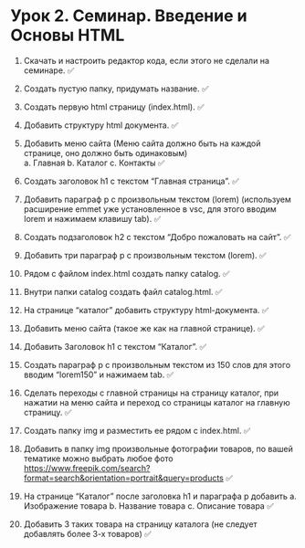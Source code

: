 # Урок 2. Семинар. Введение и Основы HTML

1. Скачать и настроить редактор кода, если этого не сделали на семинаре. ✅
2. Создать пустую папку, придумать название. ✅
3. Создать первую html страницу (index.html). ✅
4. Добавить структуру html документа. ✅
5. Добавить меню сайта (Меню сайта должно быть на каждой странице, оно должно быть одинаковым)<br>a. Главная b. Каталог c. Контакты ✅

6. Создать заголовок h1 с текстом “Главная страница”. ✅
7. Добавить параграф p с произвольным текстом (lorem) (используем расширение emmet уже установленное в vsc, для этого вводим lorem и нажимаем клавишу tab). ✅
8. Создать подзаголовок h2 с текстом “Добро пожаловать на сайт”. ✅
9. Добавить три параграф p с произвольным текстом (lorem). ✅
10. Рядом с файлом index.html создать папку catalog. ✅
11. Внутри папки catalog создать файл catalog.html. ✅
12. На странице “каталог” добавить структуру html-документа. ✅
13. Добавить меню сайта (такое же как на главной странице). ✅
14. Добавить Заголовок h1 с текстом “Каталог”. ✅
15. Создать параграф p с произвольным текстом из 150 слов для этого вводим “lorem150” и нажимаем tab. ✅
16. Сделать переходы с главной страницы на страницу каталог, при нажатии на меню сайта и переход со страницы каталог на главную страницу. ✅
17. Создать папку img и разместить ее рядом с index.html. ✅
18. Добавить в папку img произвольные фотографии товаров, по вашей тематике можно выбрать любое фото https://www.freepik.com/search?format=search&orientation=portrait&query=products ✅
19. На странице “Каталог” после заголовка h1 и параграфа p добавить a. Изображение товара b. Название товара c. Описание товара ✅
20. Добавить 3 таких товара на страницу каталога (не следует добавлять более 3-х товаров) ✅